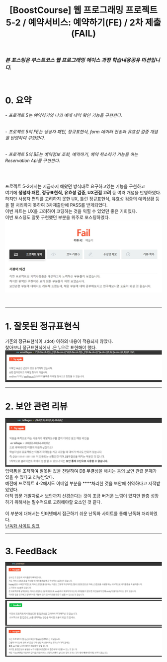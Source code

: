 ﻿---
layout: post
title: '[BoostCourse] 웹 프로그래밍 프로젝트 5-2 / 예약서비스: 예약하기(FE) / 2차 제출(FAIL)'
tags: [BoostCourse]
image: '/images/posts/boostcourse.JPG'
---

### *본 포스팅은 부스트코스 웹 프로그래밍 에이스 과정 학습내용공유 미션입니다.*  

<br/>

# 0. 요약
###### - 프로젝트 5는 예약하기와 나의 예매 내역 확인 기능을 구현한다.
###### - 프로젝트 5의 FE는 생성자 패턴, 정규표현식, form 데이터 전송과 유효성 검증 개념을 반영하여 구현한다. 
###### - 프로젝트 5의 BE는 예약정보 조회, 예약하기, 예약 취소하기 기능을 하는 Reservation Api를 구현한다.


<br/>

프로젝트 5-2에서는 지금까지 해왔던 방식대로 요구하고있는 기능을 구현하고  
여기에 **생성자 패턴, 정규표현식, 유효성 검증, UX관점 고려** 등 여러 개념을 반영하였다.  
하지만 사용자 편의를 고려하지 못한 UX, 틀린 정규표현식, 유효성 검증의 예외상황 등을 잘 처리하지 못하여 3차제출만에 PASS를 받게되었다.  
이번 파트는 UX를 고려하여 코딩하는 것을 익힐 수 있었던 좋은 기회였다.  
이번 포스팅도 잘못 구현했던 부분을 위주로 포스팅하였다.  
![Alt text](/images/posts/post_7/post_7_feedback_0.JPG)<br/>

<br/>

*****

# 1. 잘못된 정규표현식
기존의 정규표현식이 .(dot) 이하의 내용이 적용되지 않았다.  
찾아보니 정규표현식에서 .은 \\.으로 표현해야 했다.   
![Alt text](/images/posts/post_7/post_7_feedback_1.JPG)<br/>


*****

# 2. 보안 관련 리뷰
![Alt text](/images/posts/post_7/post_7_feedback_2.JPG)<br/>
입력폼을 조작하여 잘못된 값을 전달하여 DB 무결성을 해치는 등의 보안 관련 문제가 있을 수 있다고 리뷰받았다.  
예전에 프로젝트 4-2에서도 이메일 부분을 ****처리한 것을 보안에 취약하다고 지적받았었다.  
아직 입문 개발자로서 보안까지 신경쓴다는 것이 조금 버거운 느낌이 있지만 한층 성장하기 위해서는 필수적으로 고려해야할 요소인 것 같다.  
<br/>
이 부분에 대해서는 인터넷에서 접근하기 쉬운 난독화 사이트를 통해 난독화 처리하였다.  
[난독화 사이트 링크](http://dean.edwards.name/packer/)  


*****

# 3. FeedBack
![Alt text](/images/posts/post_7/post_7_feedback_3.JPG)<br/>
![Alt text](/images/posts/post_7/post_7_feedback_4.JPG)<br/>
![Alt text](/images/posts/post_7/post_7_feedback_5.JPG)<br/>